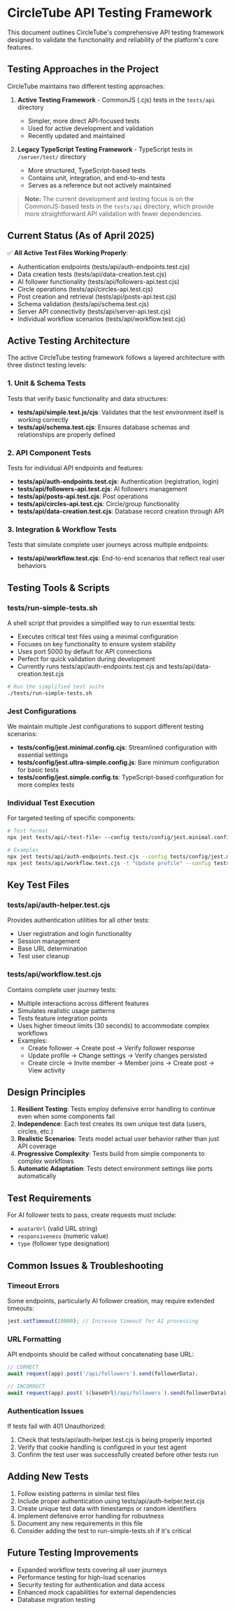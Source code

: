 # CircleTube API Testing Framework

This document outlines CircleTube's comprehensive API testing framework designed to validate the functionality and reliability of the platform's core features.

## Testing Approaches in the Project

CircleTube maintains two different testing approaches:

1. **Active Testing Framework** - CommonJS (.cjs) tests in the `tests/api` directory
   - Simpler, more direct API-focused tests
   - Used for active development and validation
   - Recently updated and maintained

2. **Legacy TypeScript Testing Framework** - TypeScript tests in `/server/test/` directory
   - More structured, TypeScript-based tests 
   - Contains unit, integration, and end-to-end tests
   - Serves as a reference but not actively maintained

> **Note:** The current development and testing focus is on the CommonJS-based tests in the `tests/api` directory, which provide more straightforward API validation with fewer dependencies.

## Current Status (As of April 2025)

✅ **All Active Test Files Working Properly**:
- Authentication endpoints (tests/api/auth-endpoints.test.cjs)
- Data creation tests (tests/api/data-creation.test.cjs)  
- AI follower functionality (tests/api/followers-api.test.cjs)
- Circle operations (tests/api/circles-api.test.cjs)
- Post creation and retrieval (tests/api/posts-api.test.cjs)
- Schema validation (tests/api/schema.test.cjs)
- Server API connectivity (tests/api/server-api.test.cjs)
- Individual workflow scenarios (tests/api/workflow.test.cjs)

## Active Testing Architecture

The active CircleTube testing framework follows a layered architecture with three distinct testing levels:

### 1. Unit & Schema Tests
Tests that verify basic functionality and data structures:
- **tests/api/simple.test.js/cjs**: Validates that the test environment itself is working correctly
- **tests/api/schema.test.cjs**: Ensures database schemas and relationships are properly defined

### 2. API Component Tests
Tests for individual API endpoints and features:
- **tests/api/auth-endpoints.test.cjs**: Authentication (registration, login)
- **tests/api/followers-api.test.cjs**: AI followers management
- **tests/api/posts-api.test.cjs**: Post operations
- **tests/api/circles-api.test.cjs**: Circle/group functionality
- **tests/api/data-creation.test.cjs**: Database record creation through API

### 3. Integration & Workflow Tests
Tests that simulate complete user journeys across multiple endpoints:
- **tests/api/workflow.test.cjs**: End-to-end scenarios that reflect real user behaviors

## Testing Tools & Scripts

### tests/run-simple-tests.sh
A shell script that provides a simplified way to run essential tests:
- Executes critical test files using a minimal configuration
- Focuses on key functionality to ensure system stability
- Uses port 5000 by default for API connections
- Perfect for quick validation during development
- Currently runs tests/api/auth-endpoints.test.cjs and tests/api/data-creation.test.cjs

```bash
# Run the simplified test suite
./tests/run-simple-tests.sh
```

### Jest Configurations
We maintain multiple Jest configurations to support different testing scenarios:

- **tests/config/jest.minimal.config.cjs**: Streamlined configuration with essential settings
- **tests/config/jest.ultra-simple.config.js**: Bare minimum configuration for basic tests
- **tests/config/jest.simple.config.ts**: TypeScript-based configuration for more complex tests

### Individual Test Execution
For targeted testing of specific components:

```bash
# Test format
npx jest tests/api/<test-file> --config tests/config/jest.minimal.config.cjs

# Examples
npx jest tests/api/auth-endpoints.test.cjs --config tests/config/jest.minimal.config.cjs
npx jest tests/api/workflow.test.cjs -t "Update profile" --config tests/config/jest.minimal.config.cjs
```

## Key Test Files

### tests/api/auth-helper.test.cjs
Provides authentication utilities for all other tests:
- User registration and login functionality
- Session management
- Base URL determination
- Test user cleanup

### tests/api/workflow.test.cjs
Contains complete user journey tests:
- Multiple interactions across different features
- Simulates realistic usage patterns
- Tests feature integration points
- Uses higher timeout limits (30 seconds) to accommodate complex workflows
- Examples:
  - Create follower → Create post → Verify follower response
  - Update profile → Change settings → Verify changes persisted
  - Create circle → Invite member → Member joins → Create post → View activity

## Design Principles

1. **Resilient Testing**: Tests employ defensive error handling to continue even when some components fail
2. **Independence**: Each test creates its own unique test data (users, circles, etc.)
3. **Realistic Scenarios**: Tests model actual user behavior rather than just API coverage
4. **Progressive Complexity**: Tests build from simple components to complex workflows
5. **Automatic Adaptation**: Tests detect environment settings like ports automatically

## Test Requirements

For AI follower tests to pass, create requests must include:
- `avatarUrl` (valid URL string)
- `responsiveness` (numeric value)
- `type` (follower type designation)

## Common Issues & Troubleshooting

### Timeout Errors
Some endpoints, particularly AI follower creation, may require extended timeouts:
```javascript
jest.setTimeout(10000); // Increase timeout for AI processing
```

### URL Formatting
API endpoints should be called without concatenating base URL:
```javascript
// CORRECT
await request(app).post('/api/followers').send(followerData);

// INCORRECT
await request(app).post(`${baseUrl}/api/followers`).send(followerData);
```

### Authentication Issues
If tests fail with 401 Unauthorized:
1. Check that tests/api/auth-helper.test.cjs is being properly imported
2. Verify that cookie handling is configured in your test agent
3. Confirm the test user was successfully created before other tests run

## Adding New Tests

1. Follow existing patterns in similar test files
2. Include proper authentication using tests/api/auth-helper.test.cjs
3. Create unique test data with timestamps or random identifiers
4. Implement defensive error handling for robustness
5. Document any new requirements in this file
6. Consider adding the test to run-simple-tests.sh if it's critical

## Future Testing Improvements

- Expanded workflow tests covering all user journeys
- Performance testing for high-load scenarios
- Security testing for authentication and data access
- Enhanced mock capabilities for external dependencies
- Database migration testing